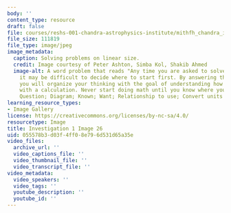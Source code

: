 ```yaml
---
body: ''
content_type: resource
draft: false
file: courses/reshs-001-chandra-astrophysics-institute/mithfh_chandra_inv1_lnsol1.jpg
file_size: 111819
file_type: image/jpeg
image_metadata:
  caption: Solving problems on linear size.
  credit: Image courtesy of Peter Ashton, Simba Kol, Shakib Ahmed
  image-alt: A word problem that reads "Any time you are asked to solve a problem,
    it may be difficult to decide where to start first. By answering these questions,
    you will organize your thinking with the goal of understanding how to proceed
    with a calculation. Never start doing math until you know where you're going!
    Question; Diagram; Known; Want; Relationship to use; Convert units
learning_resource_types:
- Image Gallery
license: https://creativecommons.org/licenses/by-nc-sa/4.0/
resourcetype: Image
title: Investigation 1 Image 26
uid: 055578b3-d03f-4ff0-8e79-6d531d65a35e
video_files:
  archive_url: ''
  video_captions_file: ''
  video_thumbnail_file: ''
  video_transcript_file: ''
video_metadata:
  video_speakers: ''
  video_tags: ''
  youtube_description: ''
  youtube_id: ''
---
```

